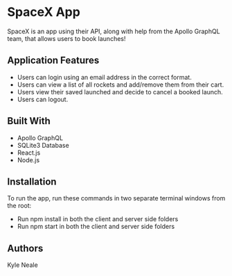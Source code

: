 # SpaceX App

SpaceX is an app using their API, along with help from the Apollo GraphQL team, that allows users to book launches!

## Application Features

- Users can login using an email address in the correct format.
- Users can view a list of all rockets and add/remove them from their cart.
- Users view their saved launched and decide to cancel a booked launch.
- Users can logout.

## Built With
- Apollo GraphQL
- SQLite3 Database
- React.js
- Node.js

## Installation

To run the app, run these commands in two separate terminal windows from the root:

- Run npm install in both the client and server side folders
- Run npm start in both the client and server side folders

## Authors
Kyle Neale
